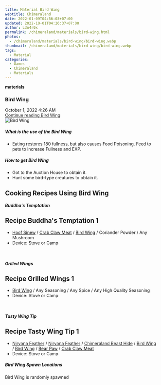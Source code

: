 ```yaml
---
title: Material Bird Wing
webtitle: Chimeraland
date: 2022-01-09T04:56:03+07:00
updated: 2022-10-01T04:26:37+07:00
author: L3n4r0x
permalink: /chimeraland/materials/bird-wing.html
photos:
  - /chimeraland/materials/bird-wing/bird-wing.webp
thumbnail: /chimeraland/materials/bird-wing/bird-wing.webp
tags:
  - Material
categories:
  - Games
  - Chimeraland
  - Materials
---
```


<section id="bootstrap-wrapper">
  <link
    rel="stylesheet"
    href="https://cdn.statically.io/gh/dimaslanjaka/Web-Manajemen/40ac3225/css/bootstrap-4.5-wrapper.css"
  />
  <div
    class="row g-0 border rounded overflow-hidden flex-md-row mb-4 shadow-sm position-relative"
  >
    <div class="col p-4 d-flex flex-column position-static">
      <strong class="d-inline-block mb-2 text-success">materials</strong>
      <h3 class="mb-0">Bird Wing</h3>
      <div class="mb-1 text-muted">October 1, 2022 4:26 AM</div>
      <a
        href="/chimeraland/materials/bird-wing.html"
        class="stretched-link d-none"
        >Continue reading Bird Wing</a
      >
    </div>
    <div class="col-auto d-none d-lg-block">
      <img
        src="/chimeraland/materials/bird-wing/bird-wing.webp"
        alt="Bird Wing"
      />
    </div>
  </div>
  <div class="row">
    <div class="col-lg-6 col-12 mb-2">
      <div class="card">
        <div class="card-body">
          <h5 class="card-title">What is the use of the Bird Wing</h5>
          <div class="card-text">
            <ul>
              <li>
                Eating restores 180 fullness, but also causes Food Poisoning.
                Feed to pets to increase Fullness and EXP.
              </li>
            </ul>
          </div>
        </div>
      </div>
    </div>
    <div class="col-lg-6 col-12 mb-2">
      <div class="card">
        <div class="card-body">
          <h5 class="card-title">How to get Bird Wing</h5>
          <div class="card-text">
            <ul>
              <li>Got to the Auction House to obtain it.</li>
              <li>Hunt some bird-type creatures to obtain it.</li>
            </ul>
          </div>
        </div>
      </div>
    </div>
    <div class="col-lg-6 col-12 mb-2">
      <h2 id="cookable">Cooking Recipes Using Bird Wing</h2>
      <div id="recipe-buddhas-temptation">
        <h5 id="item-buddhas-temptation">Buddha&#x27;s Temptation</h5>
        <div class="col-12 col-lg-6 recipe-item mb-2">
          <div class="card">
            <div class="card-body">
              <h2 class="card-title fs-5">Recipe Buddha&#x27;s Temptation 1</h2>
              <div class="card-text">
                <ul>
                  <li>
                    <a
                      class="text-decoration-none"
                      href="/chimeraland/materials/hoof-sinew.html"
                      >Hoof Sinew</a
                    ><span> / </span
                    ><a
                      class="text-decoration-none"
                      href="/chimeraland/materials/crab-claw-meat.html"
                      >Crab Claw Meat</a
                    ><span> / </span
                    ><a
                      class="text-decoration-none"
                      href="/chimeraland/materials/bird-wing.html"
                      >Bird Wing</a
                    ><span> / </span>Coriander Powder<span> / </span>Any
                    Mushroom
                  </li>
                  <li>Device: Stove or Camp</li>
                </ul>
              </div>
            </div>
          </div>
        </div>
      </div>
      <br />
      <div id="recipe-grilled-wings">
        <h5 id="item-grilled-wings">Grilled Wings</h5>
        <div class="col-12 col-lg-6 recipe-item mb-2">
          <div class="card">
            <div class="card-body">
              <h2 class="card-title fs-5">Recipe Grilled Wings 1</h2>
              <div class="card-text">
                <ul>
                  <li>
                    <a
                      class="text-decoration-none"
                      href="/chimeraland/materials/bird-wing.html"
                      >Bird Wing</a
                    ><span> / </span>Any Seasoning<span> / </span>Any Spice<span>
                      / </span
                    >Any High Quality Seasoning
                  </li>
                  <li>Device: Stove or Camp</li>
                </ul>
              </div>
            </div>
          </div>
        </div>
      </div>
      <br />
      <div id="recipe-tasty-wing-tip">
        <h5 id="item-tasty-wing-tip">Tasty Wing Tip</h5>
        <div class="col-12 col-lg-6 recipe-item mb-2">
          <div class="card">
            <div class="card-body">
              <h2 class="card-title fs-5">Recipe Tasty Wing Tip 1</h2>
              <div class="card-text">
                <ul>
                  <li>
                    <a
                      class="text-decoration-none"
                      href="/chimeraland/materials/nirvana-feather.html"
                      >Nirvana Feather</a
                    ><span> / </span
                    ><a
                      class="text-decoration-none"
                      href="/chimeraland/materials/nirvana-feather.html"
                      >Nirvana Feather</a
                    ><span> / </span
                    ><a
                      class="text-decoration-none"
                      href="/chimeraland/materials/chimeraland-beast-hide.html"
                      >Chimeraland Beast Hide</a
                    ><span> / </span
                    ><a
                      class="text-decoration-none"
                      href="/chimeraland/materials/bird-wing.html"
                      >Bird Wing</a
                    ><span> / </span
                    ><a
                      class="text-decoration-none"
                      href="/chimeraland/materials/bird-wing.html"
                      >Bird Wing</a
                    ><span> / </span
                    ><a
                      class="text-decoration-none"
                      href="/chimeraland/materials/bear-paw.html"
                      >Bear Paw</a
                    ><span> / </span
                    ><a
                      class="text-decoration-none"
                      href="/chimeraland/materials/crab-claw-meat.html"
                      >Crab Claw Meat</a
                    >
                  </li>
                  <li>Device: Stove or Camp</li>
                </ul>
              </div>
            </div>
          </div>
        </div>
      </div>
    </div>
    <div class="col-12 mb-2">
      <h5>Bird Wing Spawn Locations</h5>
      <p>Bird Wing is randomly spawned</p>
    </div>
  </div>
</section>